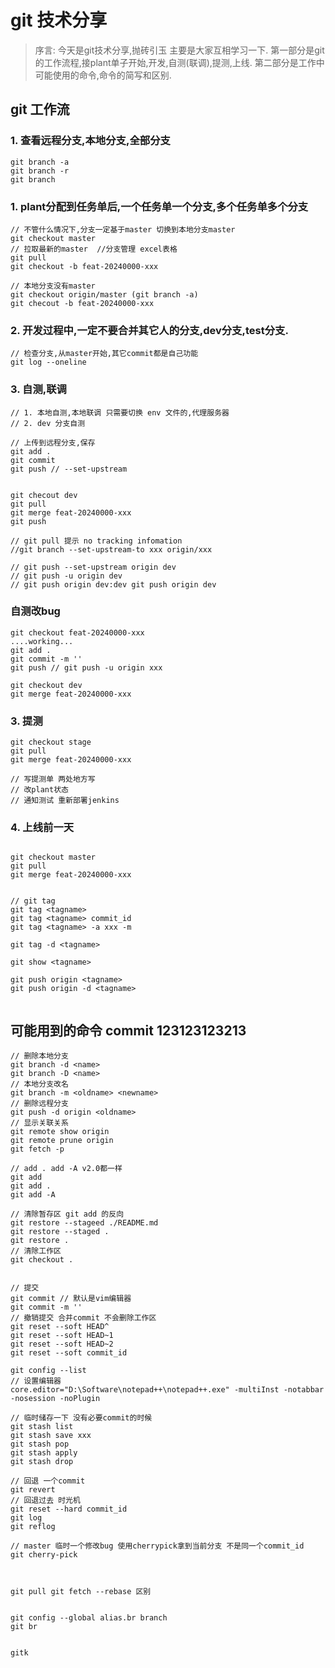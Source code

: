 # git 技术分享

> 序言: 今天是git技术分享,抛砖引玉 主要是大家互相学习一下.
第一部分是git的工作流程,接plant单子开始,开发,自测(联调),提测,上线.
第二部分是工作中可能使用的命令,命令的简写和区别.



## git 工作流

### 1. 查看远程分支,本地分支,全部分支
```shell
git branch -a
git branch -r
git branch

```

### 1. plant分配到任务单后,一个任务单一个分支,多个任务单多个分支

```shell
// 不管什么情况下,分支一定基于master 切换到本地分支master
git checkout master
// 拉取最新的master  //分支管理 excel表格
git pull
git checkout -b feat-20240000-xxx

// 本地分支没有master
git checkout origin/master (git branch -a)
git checout -b feat-20240000-xxx
```

### 2. 开发过程中,一定不要合并其它人的分支,dev分支,test分支.

```shell
// 检查分支,从master开始,其它commit都是自己功能
git log --oneline
```

### 3. 自测,联调
```shell
// 1. 本地自测,本地联调 只需要切换 env 文件的,代理服务器
// 2. dev 分支自测

// 上传到远程分支,保存
git add .
git commit
git push // --set-upstream


git checout dev
git pull
git merge feat-20240000-xxx
git push 

// git pull 提示 no tracking infomation
//git branch --set-upstream-to xxx origin/xxx

// git push --set-upstream origin dev
// git push -u origin dev
// git push origin dev:dev git push origin dev
```

### 自测改bug

```shell
git checkout feat-20240000-xxx
....working...
git add .
git commit -m ''
git push // git push -u origin xxx

git checkout dev
git merge feat-20240000-xxx

```

### 3. 提测

```shell
git checkout stage
git pull
git merge feat-20240000-xxx

// 写提测单 两处地方写
// 改plant状态
// 通知测试 重新部署jenkins

```

### 4. 上线前一天

```shell

git checkout master 
git pull
git merge feat-20240000-xxx


// git tag
git tag <tagname>
git tag <tagname> commit_id 
git tag <tagname> -a xxx -m 

git tag -d <tagname>

git show <tagname>

git push origin <tagname>
git push origin -d <tagname>


```







## 可能用到的命令 commit  123123123213

```shell
// 删除本地分支
git branch -d <name>
git branch -D <name>
// 本地分支改名
git branch -m <oldname> <newname>
// 删除远程分支
git push -d origin <oldname>
// 显示关联关系
git remote show origin
git remote prune origin
git fetch -p

// add . add -A v2.0都一样
git add 
git add .
git add -A

// 清除暂存区 git add 的反向
git restore --stageed ./README.md
git restore --staged .
git restore .
// 清除工作区
git checkout .


// 提交
git commit // 默认是vim编辑器
git commit -m ''
// 撤销提交 合并commit 不会删除工作区
git reset --soft HEAD^
git reset --soft HEAD~1
git reset --soft HEAD~2
git reset --soft commit_id

git config --list
// 设置编辑器
core.editor="D:\Software\notepad++\notepad++.exe" -multiInst -notabbar -nosession -noPlugin

// 临时储存一下 没有必要commit的时候
git stash list
git stash save xxx
git stash pop
git stash apply 
git stash drop

// 回退 一个commit
git revert
// 回退过去 时光机
git reset --hard commit_id
git log
git reflog

// master 临时一个修改bug 使用cherrypick拿到当前分支 不是同一个commit_id
git cherry-pick 



git pull git fetch --rebase 区别


git config --global alias.br branch
git br


gitk
```